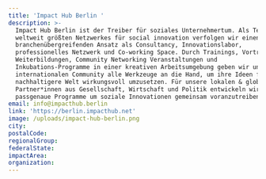 ```yaml
---
title: 'Impact Hub Berlin '
description: >-
  Impact Hub Berlin ist der Treiber für soziales Unternehmertum. Als Teil des
  weltweit größten Netzwerkes für social innovation verfolgen wir einen
  branchenübergreifenden Ansatz als Consultancy, Innovationslabor,
  professionelles Netzwerk und Co-working Space. Durch Trainings, Vorträge,
  Weiterbildungen, Community Networking Veranstaltungen und
  Inkubations-Programme in einer kreativen Arbeitsumgebung geben wir unserer
  internationalen Community alle Werkzeuge an die Hand, um ihre Ideen für eine
  nachhaltigere Welt wirkungsvoll umzusetzen. Für unsere lokalen & globalen
  Partner*innen aus Gesellschaft, Wirtschaft und Politik entwickeln wir außerdem
  passgenaue Programme um soziale Innovationen gemeinsam voranzutreiben.
email: info@impacthub.berlin
link: 'https://berlin.impacthub.net'
image: /uploads/impact-hub-berlin.png
city:
postalCode:
regionalGroup:
federalState:
impactArea:
organization:
---
```


